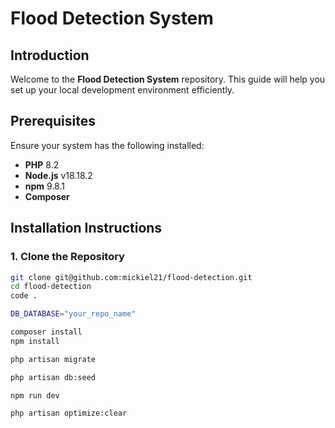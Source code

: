 # Flood Detection System

## Introduction
Welcome to the **Flood Detection System** repository. This guide will help you set up your local development environment efficiently.

## Prerequisites
Ensure your system has the following installed:
- **PHP** 8.2
- **Node.js** v18.18.2
- **npm** 9.8.1
- **Composer**

## Installation Instructions

### 1. Clone the Repository
```sh
git clone git@github.com:mickiel21/flood-detection.git
cd flood-detection
code .

DB_DATABASE="your_repo_name"

composer install
npm install

php artisan migrate

php artisan db:seed

npm run dev

php artisan optimize:clear